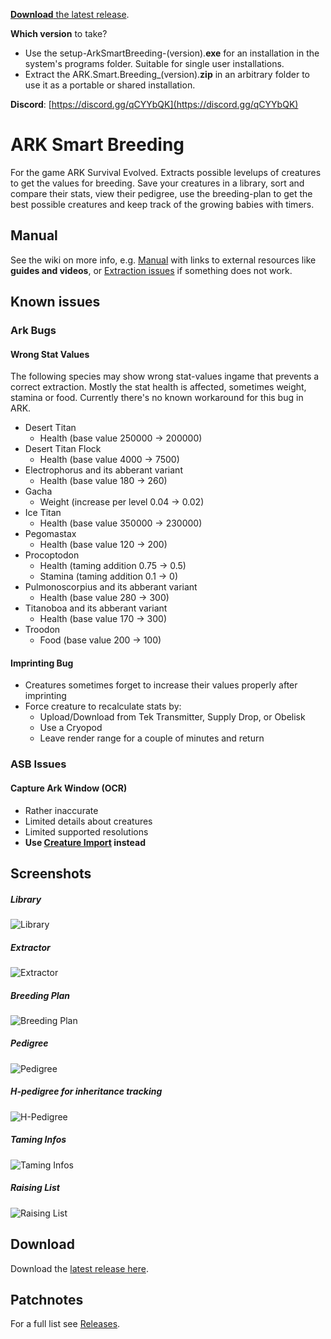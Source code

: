[**Download** the latest release](https://github.com/cadon/ARKStatsExtractor/releases/latest).

**Which version** to take?

* Use the setup-ArkSmartBreeding-(version).**exe** for an installation in the system's programs folder. Suitable for single user installations.
* Extract the ARK.Smart.Breeding_(version).**zip** in an arbitrary folder to use it as a portable or shared installation.

**Discord**: [https://discord.gg/qCYYbQK](https://discord.gg/qCYYbQK)

# ARK Smart Breeding
For the game ARK Survival Evolved. Extracts possible levelups of creatures to get the values for breeding. Save your creatures in a library, 
sort and compare their stats, view their pedigree, use the breeding-plan to get the best possible creatures and keep track of the growing babies with timers.

## Manual
See the wiki on more info, e.g. [Manual](https://github.com/cadon/ARKStatsExtractor/wiki/Manual) with links to external resources like **guides and videos**, 
or [Extraction issues](https://github.com/cadon/ARKStatsExtractor/wiki/Extraction-issues) if something does not work.

## Known issues
### Ark Bugs 
#### Wrong Stat Values
The following species may show wrong stat-values ingame that prevents a correct extraction. Mostly the stat health is affected, sometimes weight, stamina or food. Currently there's no known workaround for this bug in ARK.
* Desert Titan
  * Health (base value 250000 -> 200000)
* Desert Titan Flock
  * Health (base value 4000 -> 7500)
* Electrophorus and its abberant variant
  * Health (base value 180 -> 260)
* Gacha
  * Weight (increase per level 0.04 -> 0.02)
* Ice Titan
  * Health (base value 350000 -> 230000)
* Pegomastax
  * Health (base value 120 -> 200)
* Procoptodon
  * Health (taming addition 0.75 -> 0.5)
  * Stamina (taming addition 0.1 -> 0)
* Pulmonoscorpius and its abberant variant
  * Health (base value 280 -> 300)
* Titanoboa and its abberant variant
  * Health (base value 170 -> 300)
* Troodon
  * Food (base value 200 -> 100)

#### Imprinting Bug
* Creatures sometimes forget to increase their values properly after imprinting
* Force creature to recalculate stats by:
  * Upload/Download from Tek Transmitter, Supply Drop, or Obelisk
  * Use a Cryopod
  * Leave render range for a couple of minutes and return
  
### ASB Issues 
#### Capture Ark Window (OCR)
* Rather inaccurate
* Limited details about creatures
* Limited supported resolutions
* **Use [Creature Import](https://github.com/cadon/ARKStatsExtractor/wiki/Importing-Creatures#ark-exports) instead**

## Screenshots
##### Library
![Library](docs/img/library.png)
##### Extractor
![Extractor](docs/img/extractor.png)
##### Breeding Plan
![Breeding Plan](docs/img/breedingplan.png)
##### Pedigree
![Pedigree](docs/img/pedigree.png)
##### H-pedigree for inheritance tracking
![H-Pedigree](docs/img/H-Pedigree.png)
##### Taming Infos
![Taming Infos](docs/img/taming.png)
##### Raising List
![Raising List](docs/img/raising.png)

## Download
Download the [latest release here](https://github.com/cadon/ARKStatsExtractor/releases/latest).

## Patchnotes
For a full list see [Releases](https://github.com/cadon/ARKStatsExtractor/releases).
